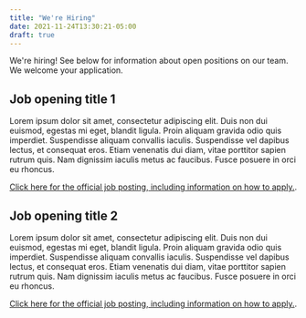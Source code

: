```yaml
---
title: "We're Hiring"
date: 2021-11-24T13:30:21-05:00
draft: true
---
```


We're hiring! See below for information about open positions on our team. We welcome your application.

## Job opening title 1
Lorem ipsum dolor sit amet, consectetur adipiscing elit. Duis non dui euismod, egestas mi eget, blandit ligula. Proin aliquam gravida odio quis imperdiet. Suspendisse aliquam convallis iaculis. Suspendisse vel dapibus lectus, et consequat eros. Etiam venenatis dui diam, vitae porttitor sapien rutrum quis. Nam dignissim iaculis metus ac faucibus. Fusce posuere in orci eu rhoncus.

[Click here for the official job posting, including information on how to apply.](www.google.com).

## Job opening title 2
Lorem ipsum dolor sit amet, consectetur adipiscing elit. Duis non dui euismod, egestas mi eget, blandit ligula. Proin aliquam gravida odio quis imperdiet. Suspendisse aliquam convallis iaculis. Suspendisse vel dapibus lectus, et consequat eros. Etiam venenatis dui diam, vitae porttitor sapien rutrum quis. Nam dignissim iaculis metus ac faucibus. Fusce posuere in orci eu rhoncus.

[Click here for the official job posting, including information on how to apply.](www.google.com).